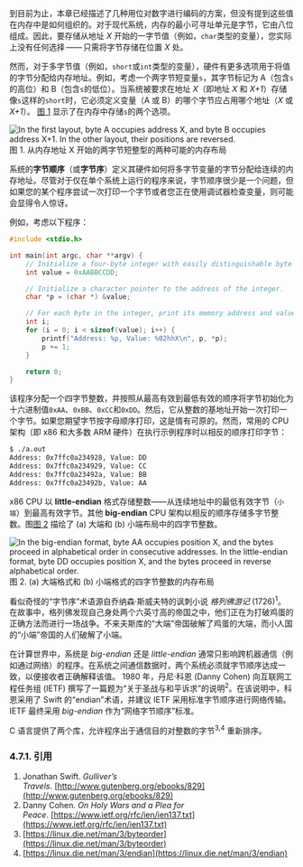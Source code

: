 
到目前为止，本章已经描述了几种用位对数字进行编码的方案，但没有提到这些值在内存中是如何组织的。对于现代系统，内存的最小可寻址单元是字节，它由八位组成。因此，要存储从地址 _X_ 开始的一字节值（例如，`char`类型的变量），您实际上没有任何选择 —— 只需将字节存储在位置 _X_ 处。

然而，对于多字节值（例如，`short`或`int`类型的变量），硬件有更多选项用于将值的字节分配给内存地址。例如，考虑一个两字节短变量`s`，其字节标记为 A（包含`s`的高位）和 B（包含`s`的低位）。当系统被要求在地址 _X_（即地址 _X_ 和 _X+1_）存储像`s`这样的`short`时，它必须定义变量（A 或 B）的哪个字节应占用哪个地址（_X_ 或 _X+1_）。 [图 1](https://diveintosystems.org/book/C4-Binary/byte_order.html#FigShortMemory) 显示了在内存中存储`s`的两个选项。

![In the first layout, byte A occupies address X, and byte B occupies address X+1.  In the other layout, their positions are reversed.](https://diveintosystems.org/book/C4-Binary/_images/ShortMemory.png)
图 1. 从内存地址 X 开始的两字节短整型的两种可能的内存布局

系统的**字节顺序**（或**字节序**）定义其硬件如何将多字节变量的字节分配给连续的内存地址。尽管对于仅在单个系统上运行的程序来说，字节顺序很少是一个问题，但如果您的某个程序尝试一次打印一个字节或者您正在使用调试器检查变量，则可能会显得令人惊讶。

例如，考虑以下程序：

```c
#include <stdio.h>

int main(int argc, char **argv) {
    // Initialize a four-byte integer with easily distinguishable byte values
    int value = 0xAABBCCDD;

    // Initialize a character pointer to the address of the integer.
    char *p = (char *) &value;

    // For each byte in the integer, print its memory address and value.
    int i;
    for (i = 0; i < sizeof(value); i++) {
        printf("Address: %p, Value: %02hhX\n", p, *p);
        p += 1;
    }

    return 0;
}
```

该程序分配一个四字节整数，并按照从最高有效到最低有效的顺序将字节初始化为十六进制值`0xAA`、`0xBB`、`0xCC`和`0xDD`。然后，它从整数的基地址开始一次打印一个字节。如果您期望字节按字母顺序打印，这是情有可原的。然而，常用的 CPU 架构（即 x86 和大多数 ARM 硬件）在执行示例程序时以相反的顺序打印字节：

```bash
$ ./a.out
Address: 0x7ffc0a234928, Value: DD
Address: 0x7ffc0a234929, Value: CC
Address: 0x7ffc0a23492a, Value: BB
Address: 0x7ffc0a23492b, Value: AA
```

x86 CPU 以 **little-endian** 格式存储整数——从连续地址中的最低有效字节（`小端`）到最高有效字节。其他 **big-endian** CPU 架构以相反的顺序存储多字节整数。图[图 2](https://diveintosystems.org/book/C4-Binary/byte_order.html#FigEndian) 描绘了 (a) 大端和 (b) 小端布局中的四字节整数。

![In the big-endian format, byte AA occupies position X, and the bytes proceed in alphabetical order in consecutive addresses.  In the little-endian format, byte DD occupies position X, and the bytes proceed in reverse alphabetical order.](https://diveintosystems.org/book/C4-Binary/_images/Endian.png)
图 2. (a) 大端格式和 (b) 小端格式的四字节整数的内存布局

看似奇怪的“字节序”术语源自乔纳森·斯威夫特的讽刺小说 _格列佛游记_ (1726)<sup>1</sup>。在故事中，格列佛发现自己身处两个六英寸高的帝国之中，他们正在为打破鸡蛋的正确方法而进行一场战争。不来夫斯库的“大端”帝国破解了鸡蛋的大端，而小人国的“小端”帝国的人们破解了小端。

在计算世界中，系统是 _big-endian_ 还是 _little-endian_ 通常只影响跨机器通信（例如通过网络）的程序。在系统之间通信数据时，两个系统必须就字节顺序达成一致，以便接收者正确解释该值。 1980 年，丹尼·科恩 (Danny Cohen) 向互联网工程任务组 (IETF) 撰写了一篇题为“关于圣战与和平诉求”的说明<sup>2</sup>。在该说明中，科恩采用了 Swift 的“endian”术语，并建议 IETF 采用标准字节顺序进行网络传输。 IETF 最终采用 _big-endian_ 作为“网络字节顺序”标准。

C 语言提供了两个库，允许程序出于通信目的对整数的字节<sup>3,4</sup> 重新排序。

### 4.7.1. 引用

1. Jonathan Swift. _Gulliver’s Travels_. [http://www.gutenberg.org/ebooks/829](http://www.gutenberg.org/ebooks/829)
2. Danny Cohen. _On Holy Wars and a Plea for Peace_. [https://www.ietf.org/rfc/ien/ien137.txt](https://www.ietf.org/rfc/ien/ien137.txt)
3. [https://linux.die.net/man/3/byteorder](https://linux.die.net/man/3/byteorder)
4. [https://linux.die.net/man/3/endian](https://linux.die.net/man/3/endian)